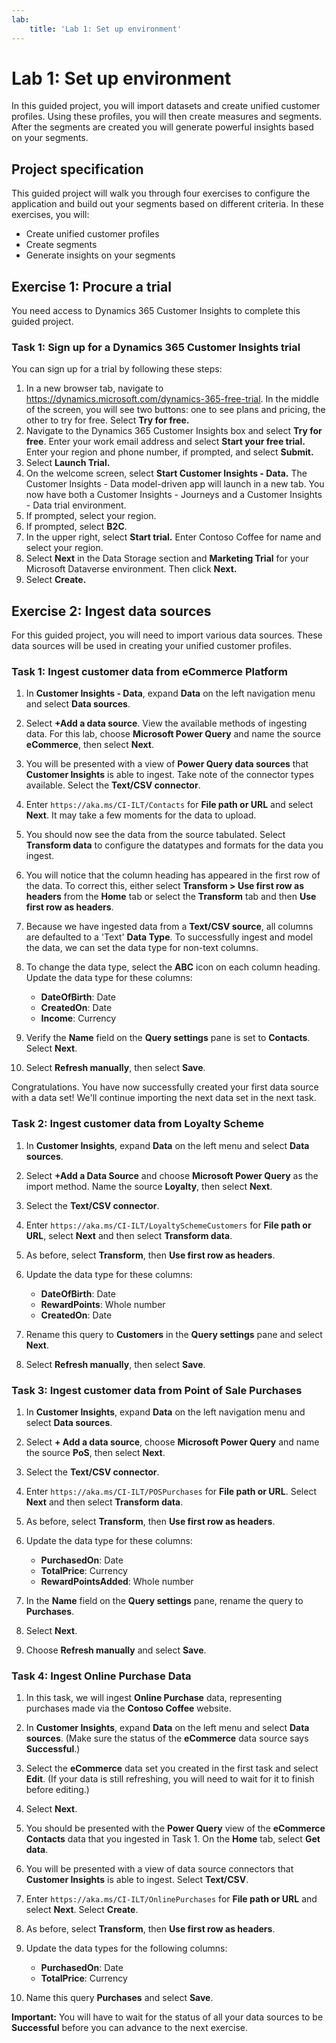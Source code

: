 ```yaml
---
lab:
    title: 'Lab 1: Set up environment'
---
```

# Lab 1: Set up environment 

In this guided project, you will import datasets and create unified customer profiles. Using these profiles, you will then create measures and segments. After the segments are created you will generate powerful insights based on your segments. 

## Project specification
This guided project will walk you through four exercises to configure the application and build out your segments based on different criteria. In these exercises, you will:
- Create unified customer profiles
- Create segments
- Generate insights on your segments

## Exercise 1: Procure a trial
You need access to Dynamics 365 Customer Insights to complete this guided project.

### Task 1: Sign up for a Dynamics 365 Customer Insights trial
You can sign up for a trial by following these steps:

1. In a new browser tab, navigate to https://dynamics.microsoft.com/dynamics-365-free-trial. In the middle of the screen, you will see two buttons: one to see plans and pricing, the other to try for free. Select **Try for free.**
1. Navigate to the Dynamics 365 Customer Insights box and select **Try for free**. Enter your work email address and select **Start your free trial.** Enter your region and phone number, if prompted, and select **Submit.**
1. Select **Launch Trial.**
1. On the welcome screen, select **Start Customer Insights - Data.** The Customer Insights - Data model-driven app will launch in a new tab. You now have both a Customer Insights - Journeys and a Customer Insights - Data trial environment.
1. If prompted, select your region.
1. If prompted, select **B2C**.
1. In the upper right, select **Start trial.** Enter Contoso Coffee for name and select your region.
1. Select **Next** in the Data Storage section and **Marketing Trial** for your Microsoft Dataverse environment. Then click **Next.**
1. Select **Create.**

## Exercise 2: Ingest data sources
For this guided project, you will need to import various data sources. These data sources will be used in creating your unified customer profiles.

### Task 1: Ingest customer data from eCommerce Platform
1. In **Customer Insights - Data**, expand **Data** on the left navigation menu and select **Data sources**.

1. Select **+Add a data source**. View the available methods of ingesting data. For this lab, choose **Microsoft Power Query** and name the source **eCommerce**, then select **Next**.

1. You will be presented with a view of **Power Query data sources** that **Customer Insights** is able to ingest. Take note of the connector types available. Select the **Text/CSV connector**.

1. Enter `https://aka.ms/CI-ILT/Contacts` for **File path or URL** and select **Next**. It may take a few moments for the data to upload.

1. You should now see the data from the source tabulated. Select **Transform data** to configure the datatypes and formats for the data you ingest.

1. You will notice that the column heading has appeared in the first row of the data. To correct this, either select **Transform > Use first row as headers** from the **Home** tab or select the **Transform** tab and then **Use first row as headers**.

1. Because we have ingested data from a **Text/CSV source**, all columns are defaulted to a 'Text' **Data Type**. To successfully ingest and model the data, we can set the data type for non-text columns.

1. To change the data type, select the **ABC** icon on each column heading. Update the data type for these columns:
    - **DateOfBirth**: Date
    - **CreatedOn**: Date
    - **Income**: Currency

1. Verify the **Name** field on the **Query settings** pane is set to **Contacts**. Select **Next**.

1. Select **Refresh manually**, then select **Save**.

Congratulations. You have now successfully created your first data source with a data set! We'll continue importing the next data set in the next task.

### Task 2: Ingest customer data from Loyalty Scheme
1. In **Customer Insights**, expand **Data** on the left menu and select **Data sources**.

1. Select **+Add a Data Source** and choose **Microsoft Power Query** as the import method. Name the source **Loyalty**, then select **Next**.

1. Select the **Text/CSV connector**.

1. Enter `https://aka.ms/CI-ILT/LoyaltySchemeCustomers` for **File path or URL**, select **Next** and then select **Transform data**.

1. As before, select **Transform**, then **Use first row as headers**.

1. Update the data type for these columns:
    - **DateOfBirth**: Date
    - **RewardPoints**: Whole number
    - **CreatedOn**: Date

1. Rename this query to **Customers** in the **Query settings** pane and select **Next**.

1. Select **Refresh manually**, then select **Save**.

### Task 3: Ingest customer data from Point of Sale Purchases
1. In **Customer Insights**, expand **Data** on the left navigation menu and select **Data sources**.

1. Select **+ Add a data source**, choose **Microsoft Power Query** and name the source **PoS**, then select **Next**.

1. Select the **Text/CSV connector**.

1. Enter `https://aka.ms/CI-ILT/POSPurchases` for **File path or URL**. Select **Next** and then select **Transform data**.

1. As before, select **Transform**, then **Use first row as headers**.

1. Update the data type for these columns:
    - **PurchasedOn**: Date
    - **TotalPrice**: Currency
    - **RewardPointsAdded**: Whole number

1. In the **Name** field on the **Query settings** pane, rename the query to **Purchases**.

1. Select **Next**.

1. Choose **Refresh manually** and select **Save**.

### Task 4: Ingest Online Purchase Data
1. In this task, we will ingest **Online Purchase** data, representing purchases made via the **Contoso Coffee** website.

1. In **Customer Insights**, expand **Data** on the left menu and select **Data sources**. (Make sure the status of the **eCommerce** data source says **Successful**.)

1. Select the **eCommerce** data set you created in the first task and select **Edit**. (If your data is still refreshing, you will need to wait for it to finish before editing.)

1. Select **Next**. 

1. You should be presented with the **Power Query** view of the **eCommerce Contacts** data that you ingested in Task 1. On the **Home** tab, select **Get data**.

1. You will be presented with a view of data source connectors that **Customer Insights** is able to ingest. Select **Text/CSV**.

1. Enter `https://aka.ms/CI-ILT/OnlinePurchases` for **File path or URL** and select **Next**. Select **Create**.

1. As before, select **Transform**, then **Use first row as headers**.

1. Update the data types for the following columns:
    - **PurchasedOn**: Date
    - **TotalPrice**: Currency

1. Name this query **Purchases** and select **Save**.

**Important:** You will have to wait for the status of all your data sources to be **Successful** before you can advance to the next exercise.
